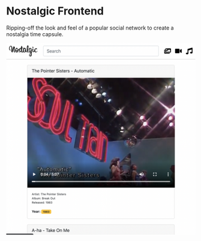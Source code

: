 # Nostalgic Frontend

Ripping-off the look and feel of a popular social network to create a nostalgia time capsule.

![Nostalgic](readme/screenshot.png)